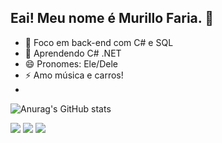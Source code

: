 ## Eai! Meu nome é Murillo Faria. 👋

<!--
**MurilloNFaria/MurilloNFaria** is a ✨ _special_ ✨ repository because its `README.md` (this file) appears on your GitHub profile.

Here are some ideas to get you started:
-->

- 🔭 Foco em back-end com C# e SQL
- 🌱 Aprendendo C# .NET
- 😄 Pronomes: Ele/Dele
- ⚡ Amo música e carros!
- 
![Anurag's GitHub stats](https://github-readme-stats.vercel.app/api?username=MurilloNFaria&hide=contribs,prs&show_icons=true)

<div> 
  <a href="https://instagram.com/murillxnf" target="_blank"><img src="https://img.shields.io/badge/-Instagram-%23E4405F?style=for-the-badge&logo=instagram&logoColor=white" target="_blank"></a>
  <a href = "mailto:nascimentomurillo24@gmail.com"><img src="https://img.shields.io/badge/-Gmail-%23333?style=for-the-badge&logo=gmail&logoColor=white" target="_blank"></a>
  <a href="https://www.linkedin.com/in/murillo-nascimento-faria/" target="_blank"><img src="https://img.shields.io/badge/-LinkedIn-%230077B5?style=for-the-badge&logo=linkedin&logoColor=white" target="_blank"></a> 
  
</div>
